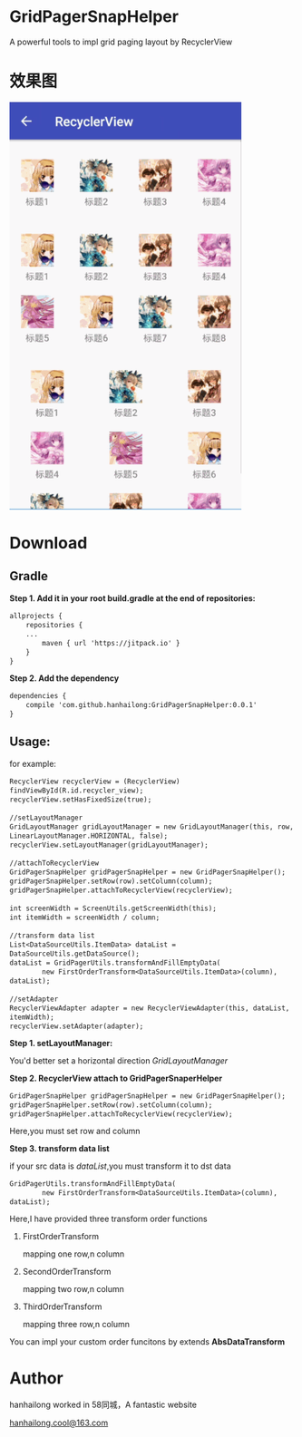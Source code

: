 # GridPagerSnapHelper
A powerful tools to impl grid paging layout by RecyclerView

# 效果图

![](screenshot/recyclerview.gif)

# Download

## Gradle

**Step 1. Add it in your root build.gradle at the end of repositories:**

```
allprojects {
    repositories {
	...
        maven { url 'https://jitpack.io' }
    }
}
```

**Step 2. Add the dependency**

```
dependencies {
    compile 'com.github.hanhailong:GridPagerSnapHelper:0.0.1'
}
```

## Usage:

for example:

```
RecyclerView recyclerView = (RecyclerView) findViewById(R.id.recycler_view);
recyclerView.setHasFixedSize(true);

//setLayoutManager
GridLayoutManager gridLayoutManager = new GridLayoutManager(this, row, LinearLayoutManager.HORIZONTAL, false);
recyclerView.setLayoutManager(gridLayoutManager);

//attachToRecyclerView
GridPagerSnapHelper gridPagerSnapHelper = new GridPagerSnapHelper();
gridPagerSnapHelper.setRow(row).setColumn(column);
gridPagerSnapHelper.attachToRecyclerView(recyclerView);

int screenWidth = ScreenUtils.getScreenWidth(this);
int itemWidth = screenWidth / column;

//transform data list
List<DataSourceUtils.ItemData> dataList = DataSourceUtils.getDataSource();
dataList = GridPagerUtils.transformAndFillEmptyData(
        new FirstOrderTransform<DataSourceUtils.ItemData>(column), dataList);

//setAdapter
RecyclerViewAdapter adapter = new RecyclerViewAdapter(this, dataList, itemWidth);
recyclerView.setAdapter(adapter);
```

**Step 1. setLayoutManager:**

You'd better set a horizontal direction *GridLayoutManager*

**Step 2. RecyclerView attach to GridPagerSnaperHelper**

```
GridPagerSnapHelper gridPagerSnapHelper = new GridPagerSnapHelper();
gridPagerSnapHelper.setRow(row).setColumn(column);
gridPagerSnapHelper.attachToRecyclerView(recyclerView);
```
Here,you must set row and column

**Step 3. transform data list**

if your src data is *dataList*,you must transform it to dst data

```
GridPagerUtils.transformAndFillEmptyData(
        new FirstOrderTransform<DataSourceUtils.ItemData>(column), dataList);
```
Here,I have provided three transform order functions

1. FirstOrderTransform

    mapping one row,n column
2. SecondOrderTransform

    mapping two row,n column 
3. ThirdOrderTransform

    mapping three row,n column

You can impl your custom order funcitons by extends **AbsDataTransform**


# Author

hanhailong worked in 58同城，A fantastic website

hanhailong.cool@163.com